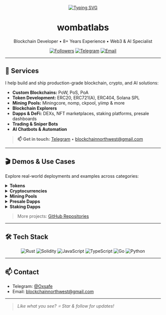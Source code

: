 <p align="center">
  <a href="https://github.com/wombatlabs">
    <img src="https://readme-typing-svg.herokuapp.com?font=Montserrat&weight=800&size=45&pause=1000&color=D4AF37&center=true&vCenter=false&width=650&height=100&lines=Senior+Blockchain+Dev;8%2B+Years+of+Experience;Web3+Expert;AI+Expert" alt="Typing SVG" />
  </a>
</p>

<h1 align="center">wombatlabs</h1>
<p align="center">Blockchain Developer • 8+ Years Experience • Web3 &amp; AI Specialist</p>

<p align="center">
  <a href="https://github.com/wombatlabs?tab=followers"><img src="https://img.shields.io/github/followers/wombatlabs?label=Followers" alt="Followers" /></a>
  <a href="https://t.me/Oxsafe"><img src="https://img.shields.io/badge/Telegram-Chat-2CA5E0?logo=telegram" alt="Telegram" /></a>
  <a href="mailto:blockchainnorthwest@gmail.com"><img src="https://img.shields.io/badge/Email-Contact-D14836?logo=gmail" alt="Email" /></a>
</p>

---

## 🚀 Services

I help build and ship production-grade blockchain, crypto, and AI solutions:

- **Custom Blockchains:** PoW, PoS, PoA
- **Token Development:** ERC20, ERC721(A), ERC404, Solana SPL
- **Mining Pools:** Miningcore, nomp, ckpool, yiimp &amp; more
- **Blockchain Explorers**
- **Dapps &amp; DeFi:** DEXs, NFT marketplaces, staking platforms, presale dashboards
- **Trading &amp; Sniper Bots**
- **AI Chatbots &amp; Automation**

> **📫 Get in touch:** [Telegram](https://t.me/Oxsafe) • blockchainnorthwest@gmail.com

---

## 🎬 Demos & Use Cases

Explore real-world deployments and examples across categories:

<details>
<summary><strong>Tokens</strong></summary>

| Name                 | Description                                       | Link                                                      |
|----------------------|---------------------------------------------------|-----------------------------------------------------------|
| RocketETH            | Meme coin on BSC that did 1057× returns           | https://rocketh.netlify.app/                              |
| This Is Fine         | BSC Memecoin based on "This is fine" meme        | [Bscscan](https://bscscan.com/token/0x075c4d3cefba974b4fd9cd4217e88c87eb707e80) |
| MegaX                | Deflationary token on Binance Smart Chain         | https://megax.netlify.app/                                |
| UltraX               | Deflationary rewards token on Binance Smart Chain | https://ultrax.netlify.app/                               |
| EtherCake            | Dual rewards token on Binance Smart Chain         | https://ethercake.netlify.app/                            |
| Busd Kitty           | Rewards token on Binance Smart Chain              | https://busdkitty.netlify.app/                            |
| Dogetopia            | Rewards token on Dogechain                        | https://dogetopiaworld.netlify.app/                       |
| Make It Out          | Presale token for horror video game               | https://makeitout.io/                                     |
| R&L Coin             | Rewards token on Binance Smart Chain              | https://rl-coin.netlify.app/                              |
| Beliswap             | DEX Governance token on Binance Smart Chain       | https://beliswap-website.netlify.app/                     |
| Renewable Energy Mining | Token for crypto mining sector                  | https://rem-ico.com/                                      |
| Bitcoin Africa       | BTC rewards token on BSC                          | [Bscscan](https://bscscan.com/token/0x5406a5Acf6d7330bf780b0Dc7fa2F6ef8E2807ed) |
| Ethereum Africa      | ETH rewards token on BSC                          | [Basescan](https://basescan.org/token/0x1F5CEaB0e64B61B656d45D470085Af13dC15E12d) |
| Baby Omnom           | Rewards token on Dogechain                        | [Explorer](https://explorer.dogechain.dog/address/0xeeb141Df490d9CC255DbaB4E233af4aCa9744E23) |
| True Money Finance   | Titano fork on Binance Smart Chain                | https://truemoney.finance/                                |
| Carter Token         | Rewards token on Binance Smart Chain              | [Bscscan](https://bscscan.com/token/0x2aA2c24d48670e04a10Db3D3744153fB6f346529) |
| Defacto              | Token on Ethereum                                 | [Etherscan](https://etherscan.io/token/0x0cb5e8d11e1b57feecf846335d99ed8267e60098) |
| ARCHETYPALX          | Token on Ethereum                                 | [Etherscan](https://etherscan.io/token/0x9d517e0c9b3579c04fa35ef255bfcffe0f0dd414) |
</details>

<details>
<summary><strong>Cryptocurrencies</strong></summary>

| Name                 | Description                                           | Link                                     |
|----------------------|-------------------------------------------------------|------------------------------------------|
| Waglayla             | Custom algo (Walahash) Kaspa fork memecoin            | https://waglayla.com/                    |
| Nexis Network        | Lightning fast, scalable, EVM capable blockchain      | https://nexis.network/                   |
| MeowCoin             | Kawpow-based crypto for the animal sector             | https://www.mewccrypto.com/              |
| Coinsec              | Kaspa fork                                           | https://coinsec.network/                 |
| CmusicAI             | Music industry blockchain project                     | https://cmusic.ai/                       |
| XenixChain           | Community-based crypto aiming to rival Bitcoin        | https://xenixchain.com/                  |
| RAIA Network         | Blockchain for AI applications                        | https://www.raianetwork.xyz/             |
| Bitcoin Luminary     | Bitcoin-based crypto with fast transactions           | https://bitcoinluminary.com/             |
| Satoshi Coin         | Efficient, faster Bitcoin alternative                 | https://satoshicoin.network/             |
| Universal Unit Coin  | PoW, EVM compatible, fast & cheap                     | https://universalunitcoin.com/           |
| AgroCoin             | Blockchain for agriculture commodities                | https://agrocoin.store/                  |
| Egoncoin             | ePoS, EVM compatible, fast & cheap                    | https://egoncoin.com/                    |
| Wagyucoin            | Dogecoin competitor with a love for steak             | https://wagyucoin.io/                    |
| Qwertycoin           | Community-based privacy coin                          | https://qwertycoin.org/                  |
</details>

<details>
<summary><strong>Mining Pools</strong></summary>

| Name                  | Description                                       | Link                                               |
|-----------------------|---------------------------------------------------|----------------------------------------------------|
| Sumo Hash             | Multicoin mining pool                             | https://sumohash.com/                              |
| NicePool              | Multicoin mining pool with regional stratums      | https://nicepool.ac/                               |
| CyberPool             | Multicoin mining pool                             | https://cyberpool.io/                              |
| CyberPool Merged      | Multicoin merged mining pool                      | https://merged.cyberpool.io/                       |
| Sedra Pool            | Sedra mining pool                                 | https://sedrapool.com/                             |
| BCH Solo              | Solo BCH pool                                     | https://pool.bchsolo.com/                          |
| Eazy Fox              | BCH mining pool                                   | https://bch.eazy-fox.io/                           |
| Bitcoin Luminary Pool | Bitcoin Luminary mining pool                      | https://pool.bitcoinluminary.com/                  |
| Hurricane Pool        | BTC & ETC pool                                    | https://hurricanepools.org/                       |
| KaspaMiners           | Kaspa mining pool                                 | https://kaspaminers.net/                          |
| HashPool              | Multi-coin pool (BTC, BCH, ETC & more)            | https://hashpool.live/                             |
| AsicMinersPool        | US-based multi-coin pool                          | https://pool.asicminerspool.com/                   |
| Poolbe                | Multi-coin pool (ETC, CLO, OCTA, ETHW & more)     | https://poolbe.eu/                                 |
</details>

<details>
<summary><strong>Presale Dapps</strong></summary>

| Name         | Description                                   | Link                                                     |
|--------------|-----------------------------------------------|----------------------------------------------------------|
| XIUM         | Presale for XIUM token (BSC)                  | https://xium-presale-bsc.netlify.app/                    |
| Miners Pal   | Presale for MinersPal (BSC)                   | https://minerspal-presale.netlify.app/                   |
| Storme       | Presale for Storme token (ETH)                | https://storme-presale.netlify.app/                      |
| Cramble      | Presale for Cramble Casino (BSC)              | https://cramble-presale.netlify.app/                     |
| CBD Global   | Presale for CBD Global (BSC)                  | https://cbd-global-presale.netlify.app/                  |
| REM ICO      | Renewable energy mining presale (BSC)         | https://rem-ico.netlify.app/                             |
| Make It Out  | Horror game presale (BSC)                     | https://makeitout.io/                                    |
| DCPay        | Presale for DCPay crypto project (ETH)        | https://dcpay-presale.netlify.app/                       |
| Baby Fine    | BSC presale for Baby Fine                     | https://babyfine-presale.netlify.app/                    |
</details>

<details>
<summary><strong>Staking Dapps</strong></summary>

| Name                   | Description                                    | Link                                              |
|------------------------|------------------------------------------------|---------------------------------------------------|
| Storme Staking         | ETH staking platform for Storme                | https://storme-staking.netlify.app/               |
| MedCareCoin Staking    | ETH/BSC staking for MedCareCoin                | https://medcarecoin-staking-eth.netlify.app/      |
| Genolix DNA Innovation | ETH/BSC staking for Genolix DNA Innovation     | https://geno-staking-dapp.netlify.app/            |
| HOME                   | Solana token staking demo                      | https://solana-staking-demo.netlify.app/          |
| Save Bitcoin           | Save Bitcoin staking                           | https://save-bitcoin-staking.netlify.app/         |
| Dexo Staking           | Staking demo for Dexo                          | https://staking-demo-token.netlify.app/           |
</details>

> More projects: [GitHub Repositories](https://github.com/wombatlabs?tab=repositories)

---

## 🛠️ Tech Stack

<p align="center">
  <img src="https://img.shields.io/badge/Rust-ffffff.svg?logo=rust&logoColor=black" alt="Rust" />
  <img src="https://img.shields.io/badge/Solidity-000000.svg?logo=solidity" alt="Solidity" />
  <img src="https://img.shields.io/badge/JavaScript-F7DF1E.svg?logo=javascript&logoColor=black" alt="JavaScript" />
  <img src="https://img.shields.io/badge/TypeScript-007ACC.svg?logo=typescript&logoColor=white" alt="TypeScript" />
  <img src="https://img.shields.io/badge/Go-53caf9.svg?logo=go&logoColor=white" alt="Go" />
  <img src="https://img.shields.io/badge/Python-14354C.svg?logo=python&logoColor=white" alt="Python" />
</p>

---

## 📫 Contact

- Telegram: [@Oxsafe](https://t.me/Oxsafe)  
- Email: blockchainnorthwest@gmail.com  

---

> *Like what you see? ⭐️ Star &amp; follow for updates!*
